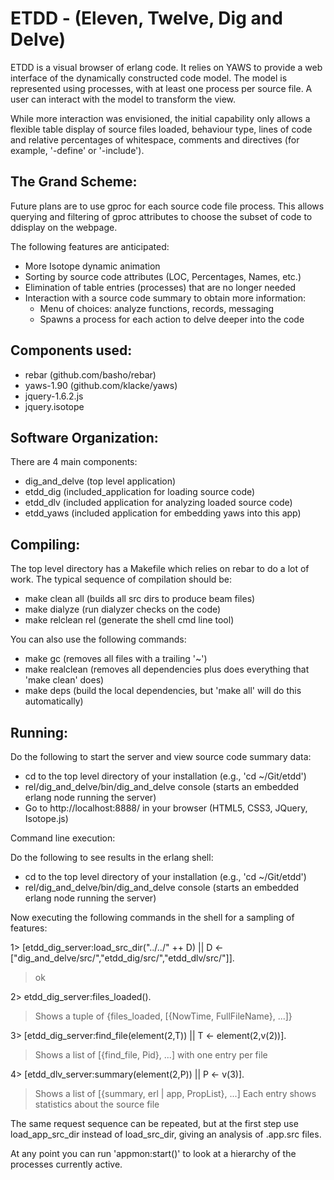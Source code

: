 ETDD - (Eleven, Twelve, Dig and Delve)
======================================

ETDD is a visual browser of erlang code. It relies on YAWS to provide a web interface of the dynamically constructed code model. The model is represented using processes, with at least one process per source file. A user can interact with the model to transform the view.

While more interaction was envisioned, the initial capability only allows a flexible table display of source files loaded, behaviour type, lines of code and relative percentages of whitespace, comments and directives (for example, '-define' or '-include').


The Grand Scheme:
-----------------

Future plans are to use gproc for each source code file process. This allows querying and filtering of gproc attributes to choose the subset of code to ddisplay on the webpage.

The following features are anticipated:

  * More Isotope dynamic animation
  * Sorting by source code attributes (LOC, Percentages, Names, etc.)
  * Elimination of table entries (processes) that are no longer needed
  * Interaction with a source code summary to obtain more information:
     * Menu of choices: analyze functions, records, messaging
     * Spawns a process for each action to delve deeper into the code


Components used:
----------------

  * rebar (github.com/basho/rebar)
  * yaws-1.90 (github.com/klacke/yaws)
  * jquery-1.6.2.js
  * jquery.isotope


Software Organization:
----------------------

There are 4 main components:

  * dig_and_delve (top level application)
  * etdd_dig (included_application for loading source code)
  * etdd_dlv (included application for analyzing loaded source code)
  * etdd_yaws (included application for embedding yaws into this app)


Compiling:
----------

The top level directory has a Makefile which relies on rebar to do a lot of work.  The typical sequence of compilation should be:

  * make clean all     (builds all src dirs to produce beam files)
  * make dialyze       (run dialyzer checks on the code)
  * make relclean rel  (generate the shell cmd line tool)

You can also use the following commands:

  * make gc         (removes all files with a trailing '~')
  * make realclean  (removes all dependencies plus does everything that 'make clean' does)
  * make deps       (build the local dependencies, but 'make all' will do this automatically)


Running:
--------

Do the following to start the server and view source code summary data:

  * cd to the top level directory of your installation (e.g., 'cd ~/Git/etdd')
  * rel/dig_and_delve/bin/dig_and_delve console (starts an embedded erlang node running the server)
  * Go to http://localhost:8888/ in your browser (HTML5, CSS3, JQuery, Isotope.js)


Command line execution:

Do the following to see results in the erlang shell:

  * cd to the top level directory of your installation (e.g., 'cd ~/Git/etdd')
  * rel/dig_and_delve/bin/dig_and_delve console (starts an embedded erlang node running the server)

Now executing the following commands in the shell for a sampling of features:

  1> [etdd_dig_server:load_src_dir("../../" ++ D) || D <- ["dig_and_delve/src/","etdd_dig/src/","etdd_dlv/src/"]].

  > ok

  2> etdd_dig_server:files_loaded().

  > Shows a tuple of {files_loaded, [{NowTime, FullFileName}, ...]}

  3> [etdd_dig_server:find_file(element(2,T)) || T <- element(2,v(2))].

  > Shows a list of [{find_file, Pid}, ...] with one entry per file

  4> [etdd_dlv_server:summary(element(2,P)) || P <- v(3)].

  > Shows a list of [{summary, erl | app, PropList}, ...]
  > Each entry shows statistics about the source file

The same request sequence can be repeated, but at the first step use load_app_src_dir instead of load_src_dir, giving an analysis of .app.src files.

At any point you can run 'appmon:start()' to look at a hierarchy of the processes currently active.
